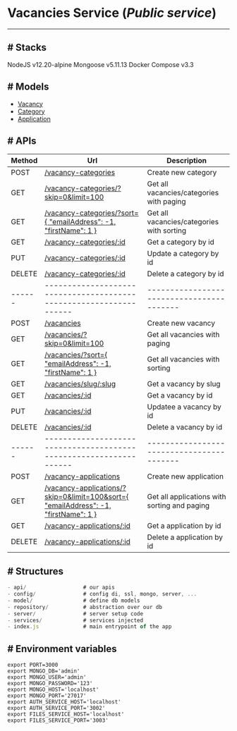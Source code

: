# Vacancies Service (**_Public service_**)

---

## # Stacks

NodeJS v12.20-alpine
Mongoose v5.11.13
Docker Compose v3.3

## # Models

- [Vacancy](src/models/vacancy.model.js)
- [Category](src/models/category.model.js)
- [Application](src/models/application.model.js)

## # APIs

| Method | Url                                                                                                            | Description                                  |
| ------ | -------------------------------------------------------------------------------------------------------------- | -------------------------------------------- |
| POST   | [/vacancy-categories](src/api/categories.js)                                                                   | Create new category                          |
| GET    | [/vacancy-categories/?skip=0&limit=100](src/api/categories.js)                                                 | Get all vacancies/categories with paging     |
| GET    | [/vacancy-categories/?sort={ "emailAddress": -1, "firstName": 1 }](src/api/categories.js)                      | Get all vacancies/categories with sorting    |
| GET    | [/vacancy-categories/:id](src/api/categories.js)                                                               | Get a category by id                         |
| PUT    | [/vacancy-categories/:id](src/api/categories.js)                                                               | Update a category by id                      |
| DELETE | [/vacancy-categories/:id](src/api/categories.js)                                                               | Delete a category by id                      |
| ------ | ------------------------------------------------------------------                                             | -----------------------------------------    |
| POST   | [/vacancies](src/api/vacancies.js)                                                                             | Create new vacancy                           |
| GET    | [/vacancies/?skip=0&limit=100](src/api/vacancies.js)                                                           | Get all vacancies with paging                |
| GET    | [/vacancies/?sort={ "emailAddress": -1, "firstName": 1 }](src/api/vacancies.js)                                | Get all vacancies with sorting               |
| GET    | [/vacancies/slug/:slug](src/api/vacancies.js)                                                                  | Get a vacancy by slug                        |
| GET    | [/vacancies/:id](src/api/vacancies.js)                                                                         | Get a vacancy by id                          |
| PUT    | [/vacancies/:id](src/api/vacancies.js)                                                                         | Updatee a vacancy by id                      |
| DELETE | [/vacancies/:id](src/api/vacancies.js)                                                                         | Delete a vacancy by id                       |
| ------ | ------------------------------------------------------------------                                             | -----------------------------------------    |
| POST   | [/vacancy-applications](src/api/applications.js)                                                               | Create new application                       |
| GET    | [/vacancy-applications/?skip=0&limit=100&sort={ "emailAddress": -1, "firstName": 1 }](src/api/applications.js) | Get all applications with sorting and paging |
| GET    | [/vacancy-applications/:id](src/api/applications.js)                                                           | Get a application by id                      |
| DELETE | [/vacancy-applications/:id](src/api/applications.js)                                                           | Delete a application by id                   |

## # Structures

```js
- api/                  # our apis
- config/               # config di, ssl, mongo, server, ...
- model/                # define db models
- repository/           # abstraction over our db
- server/               # server setup code
- services/             # services injected
- index.js              # main entrypoint of the app
```

## # Environment variables

```
export PORT=3000
export MONGO_DB='admin'
export MONGO_USER='admin'
export MONGO_PASSWORD='123'
export MONGO_HOST='localhost'
export MONGO_PORT='27017'
export AUTH_SERVICE_HOST='localhost'
export AUTH_SERVICE_PORT='3002'
export FILES_SERVICE_HOST='localhost'
export FILES_SERVICE_PORT='3003'
```
